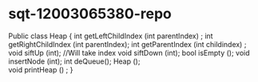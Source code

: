 # sqt-12003065380-repo
Public class Heap { 
int getLeftChildIndex (int parentIndex) ; 
int getRightChildIndex (int parentIndex); 
int getParentIndex (int childindex) ; 
void siftUp (int); //Will take index 
void siftDown (int); 
bool isEmpty (); 
void insertNode (int); 
int deQueue(); 
Heap ();  
void printHeap () ; 
} 
    
